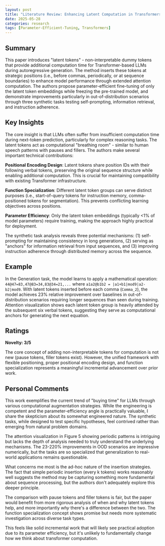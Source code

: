 ```yaml
---
layout: post
title: "Literature Review: Enhancing Latent Computation in Transformers with Latent Tokens"
date: 2025-05-28
categories: research
tags: [Parameter-Efficient-Tuning, Transformers]
---
```


## Summary

This paper introduces "latent tokens" - non-interpretable dummy tokens that provide additional computation time for Transformer-based LLMs during autoregressive generation. The method inserts these tokens at strategic positions (i.e., before commas, periodically, or at sequence boundaries) to enhance model performance through extended attention computation. The authors propose parameter-efficient fine-tuning of only the latent token embeddings while freezing the pre-trained model, and demonstrate improvements particularly in out-of-distribution scenarios through three synthetic tasks testing self-prompting, information retrieval, and instruction adherence.

## Key Insights

The core insight is that LLMs often suffer from insufficient computation time during next-token prediction, particularly for complex reasoning tasks. The latent tokens act as computational "breathing room" - similar to human speech patterns with pauses and fillers. The authors make several important technical contributions:

**Positional Encoding Design**: Latent tokens share position IDs with their following verbal tokens, preserving the original sequence structure while enabling additional computation. This is crucial for maintaining compatibility with existing Transformer infrastructure.

**Function Specialization**: Different latent token groups can serve distinct purposes (i.e., start-of-query tokens for instruction memory, comma-positioned tokens for segmentation). This prevents conflicting learning objectives across positions.

**Parameter Efficiency**: Only the latent token embeddings (typically <1% of model parameters) require training, making the approach highly practical for deployment.

The synthetic task analysis reveals three potential mechanisms: (1) self-prompting for maintaining consistency in long generations, (2) serving as "anchors" for information retrieval from input sequences, and (3) improving instruction adherence through distributed memory across the sequence.

## Example

In the Generation task, the model learns to apply a mathematical operation: `44@47=83,47@83=34,83@34=21,...` where `a1a2@b1b2 = |a1+b1|mod9|a2-b2|mod9`. With latent tokens inserted before each comma (`Comma_2`), the model achieves 23% relative improvement over baselines in out-of-distribution scenarios requiring longer sequences than seen during training. Attention visualization shows each latent token group is heavily attended by the subsequent six verbal tokens, suggesting they serve as computational anchors for generating the next equation.

## Ratings

**Novelty: 3/5**

The core concept of adding non-interpretable tokens for computation is not new (pause tokens, filler tokens exist). However, the unified framework with flexible positioning, proper positional encoding design, and function specialization represents a meaningful incremental advancement over prior work.

## Personal Comments

This work exemplifies the current trend of "buying time" for LLMs through various computational augmentation strategies. While the engineering is competent and the parameter-efficiency angle is practically valuable, I share the skepticism about its somewhat engineered nature. The synthetic tasks, while designed to test specific hypotheses, feel contrived rather than emerging from natural problem domains.

The attention visualization in Figure 5 showing periodic patterns is intriguing but lacks the depth of analysis needed to truly understand the underlying mechanisms. The 23-220% improvements in OOD scenarios are impressive numerically, but the tasks are so specialized that generalization to real-world applications remains questionable.

What concerns me most is the ad-hoc nature of the insertion strategies. The fact that simple periodic insertion (every k tokens) works reasonably well suggests the method may be capturing something more fundamental about sequence processing, but the authors don't adequately explore this deeper principle.

The comparison with pause tokens and filler tokens is fair, but the paper would benefit from more rigorous analysis of when and why latent tokens help, and more importantly _why_ there's a difference between the two. The function specialization concept shows promise but needs more systematic investigation across diverse task types.

This feels like solid incremental work that will likely see practical adoption due to its parameter efficiency, but it's unlikely to fundamentally change how we think about transformer computation.
